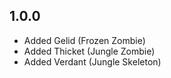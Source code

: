 ## 1.0.0

- Added Gelid (Frozen Zombie)
- Added Thicket (Jungle Zombie)
- Added Verdant (Jungle Skeleton)